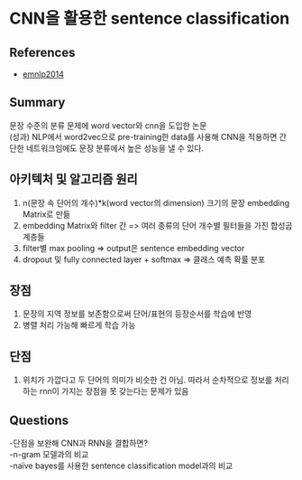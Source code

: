 # CNN을 활용한 sentence classification    

## References    
- [emnlp2014](http://emnlp2014.org/papers/pdf/EMNLP2014181.pdf)


## Summary     
문장 수준의 분류 문제에 word vector와 cnn을 도입한 논문    
(성과) NLP에서 word2vec으로 pre-training한 data를 사용해 CNN을 적용하면 간단한 네트워크임에도 문장 분류에서 높은 성능을 낼 수 있다.    

## 아키텍처 및 알고리즘 원리    
1) n(문장 속 단어의 개수)*k(word vector의 dimension) 크기의 문장 embedding Matrix로 만듦    
2) embedding Matrix와 filter 간 => 여러 종류의 단어 개수별 필터들을 가진 합성곱 계층들     
3) filter별 max pooling => output은 sentence embedding vector    
4) dropout 및 fully connected layer + softmax => 클래스 예측 확률 분포      

## 장점         
1) 문장의 지역 정보를 보존함으로써 단어/표현의 등장순서를 학습에 반영    
2) 병렬 처리 가능해 빠르게 학습 가능    

## 단점    
1) 위치가 가깝다고 두 단어의 의미가 비슷한 건 아님. 따라서 순차적으로 정보를 처리하는 rnn이 가지는 장점을 못 갖는다는 문제가 있음    

## Questions    
-단점을 보완해 CNN과 RNN을 결합하면?    
-n-gram 모델과의 비교    
-naïve bayes를 사용한 sentence classification model과의 비교     
